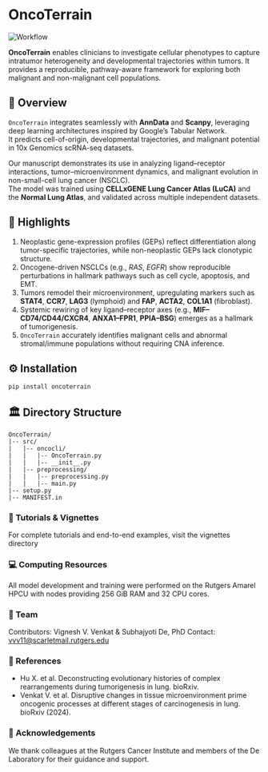 # OncoTerrain

![Workflow](assets/Workflow.tiff)

**OncoTerrain** enables clinicians to investigate cellular phenotypes to capture intratumor heterogeneity and developmental trajectories within tumors. It provides a reproducible, pathway-aware framework for exploring both malignant and non-malignant cell populations.

## 🧬 Overview

`OncoTerrain` integrates seamlessly with **AnnData** and **Scanpy**, leveraging deep learning architectures inspired by Google’s Tabular Network.  
It predicts cell-of-origin, developmental trajectories, and malignant potential in 10x Genomics scRNA-seq datasets.

Our manuscript demonstrates its use in analyzing ligand–receptor interactions, tumor–microenvironment dynamics, and malignant evolution in non-small-cell lung cancer (NSCLC).  
The model was trained using **CELLxGENE Lung Cancer Atlas (LuCA)** and the **Normal Lung Atlas**, and validated across multiple independent datasets.

## 🌟 Highlights
1. Neoplastic gene-expression profiles (GEPs) reflect differentiation along tumor-specific trajectories, while non-neoplastic GEPs lack clonotypic structure.  
2. Oncogene-driven NSCLCs (e.g., *RAS*, *EGFR*) show reproducible perturbations in hallmark pathways such as cell cycle, apoptosis, and EMT.  
3. Tumors remodel their microenvironment, upregulating markers such as **STAT4**, **CCR7**, **LAG3** (lymphoid) and **FAP**, **ACTA2**, **COL1A1** (fibroblast).  
4. Systemic rewiring of key ligand–receptor axes (e.g., **MIF–CD74/CD44/CXCR4**, **ANXA1–FPR1**, **PPIA–BSG**) emerges as a hallmark of tumorigenesis.  
5. `OncoTerrain` accurately identifies malignant cells and abnormal stromal/immune populations without requiring CNA inference.

## ⚙️ Installation
``` pip install oncoterrain ```

## 🏛 Directory Structure 

```
OncoTerrain/ 
|-- src/ 
|   |-- oncocli/ 
|   |   |-- OncoTerrain.py 
|   |   |-- __init__.py 
|   |-- preprocessing/  
|   |   |-- preprocessing.py 
|   |   |-- main.py 
|-- setup.py 
|-- MANIFEST.in
```

### 📘 Tutorials & Vignettes
For complete tutorials and end-to-end examples, visit the vignettes directory

### 💻 Computing Resources
All model development and training were performed on the Rutgers Amarel HPCU with nodes providing 256 GiB RAM and 32 CPU cores.

### 👥 Team
Contributors: Vignesh V. Venkat & Subhajyoti De, PhD
Contact: vvv11@scarletmail.rutgers.edu

### 📄 References
- Hu X. et al. Deconstructing evolutionary histories of complex rearrangements during tumorigenesis in lung. bioRxiv.
- Venkat V. et al. Disruptive changes in tissue microenvironment prime oncogenic processes at different stages of carcinogenesis in lung. bioRxiv (2024).

### 🙏 Acknowledgements
We thank colleagues at the Rutgers Cancer Institute and members of the De Laboratory for their guidance and support.
